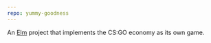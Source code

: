 ```yaml
---
repo: yummy-goodness
---
```

An [Elm](http://elm-lang.org) project that implements the CS:GO economy as its own game.
